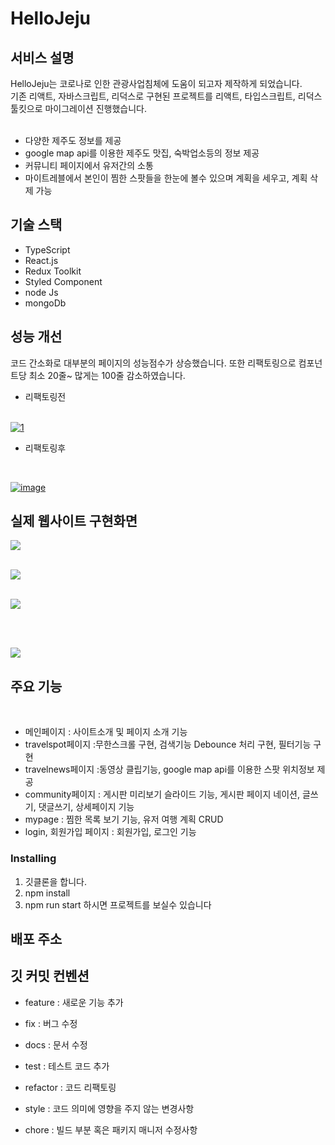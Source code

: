 # HelloJeju

## 서비스 설명

HelloJeju는 코로나로 인한 관광사업침체에 도움이 되고자 제작하게 되었습니다.<br>
기존 리액트, 자바스크립트, 리덕스로 구현된 프로젝트를 리액트, 타입스크립트, 리덕스 툴킷으로 마이그레이션 진행했습니다.
<br>
<br>

- 다양한 제주도 정보를 제공
- google map api를 이용한 제주도 맛집, 숙박업소등의 정보 제공
- 커뮤니티 페이지에서 유저간의 소통
- 마이트레블에서 본인이 찜한 스팟들을 한눈에 볼수 있으며 계획을 세우고, 계획 삭제 가능

## 기술 스택

- TypeScript
- React.js
- Redux Toolkit
- Styled Component
- node Js
- mongoDb

## 성능 개선

코드 간소화로 대부분의 페이지의 성능점수가 상승했습니다. 또한 리팩토링으로 컴포넌트당 최소 20줄~ 많게는 100줄 감소하였습니다.

- 리팩토링전

<br>
<a href="https://ibb.co/djdZtzt"><img src="https://i.ibb.co/fqhJ9P9/1.png" alt="1" border="0"></a>

- 리팩토링후

<br>

<a href="https://ibb.co/8xPHt6V"><img src="https://i.ibb.co/n1QFtzS/image.png" alt="image" border="0"></a>

## 실제 웹사이트 구현화면

![](https://media.giphy.com/media/v1.Y2lkPTc5MGI3NjExNjk4MmE5MjEzNjI4ZWM3MjQxMDk2YmY3ZmRhNjlkOTgyODcyOWU3YSZjdD1n/MkCl5uZm04o61PWDeg/giphy.gif)
<br>
<br>

![](https://media.giphy.com/media/v1.Y2lkPTc5MGI3NjExZWI5MDdjMDhhODQ2ODVmOTI0NzUxYTkyNGI4ZjVlMDI5OTZkZGFiMSZjdD1n/OoBhloOdDZEtxiskAg/giphy.gif)
<br>
<br>

![](https://media.giphy.com/media/v1.Y2lkPTc5MGI3NjExNGZhMGE5NzNhYjQxNzEyYTU4NDhlYmEwNmI3ZDM0NjBlMjgxMGE3NiZjdD1n/anWw53TvyyYmucsrUr/giphy.gif)

<br>
<br>

![](https://media.giphy.com/media/v1.Y2lkPTc5MGI3NjExZDU0NTExM2QyNWQ4NTI3MmViMTNlZTU4MGE1OTIwOWZlZDZkY2NiYiZjdD1n/n1jvBGEp7bpojQDyAp/giphy.gif)

## 주요 기능

<br>

- 메인페이지 : 사이트소개 및 페이지 소개 기능
- travelspot페이지 :무한스크롤 구현, 검색기능 Debounce 처리 구현, 필터기능 구현
- travelnews페이지 :동영상 클립기능, google map api를 이용한 스팟 위치정보 제공
- community페이지 : 게시판 미리보기 슬라이드 기능, 게시판 페이지 네이션, 글쓰기, 댓글쓰기, 상세페이지 기능
- mypage : 찜한 목록 보기 기능, 유저 여행 계획 CRUD
- login, 회원가입 페이지 : 회원가입, 로그인 기능

### Installing

1. 깃클론을 합니다.
2. npm install
3. npm run start 하시면 프로젝트를 보실수 있습니다

## 배포 주소

## 깃 커밋 컨벤션

- feature : 새로운 기능 추가

- fix : 버그 수정

- docs : 문서 수정

- test : 테스트 코드 추가

- refactor : 코드 리팩토링

- style : 코드 의미에 영향을 주지 않는 변경사항

- chore : 빌드 부분 혹은 패키지 매니저 수정사항
